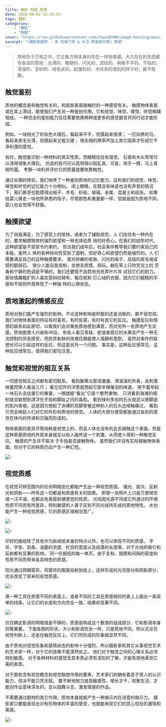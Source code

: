 ```yaml
---
title: 摄影 构图 质感
date: 2024-08-02 12:33:53
tags: 摄影
categories:
    - "摄影"
    - "构图"
cover: "https://raw.githubusercontent.com/ChaoSBYNN/image-hosting/main/photography/lens.webp"
excerpt: "[摄影构图学 - 本·克来门茨 & 大卫·罗森菲尔德] 质感"
---
```


> 质地存于万物之中，它正象万物本身的存在一样地普遍。大凡存在的东西都有各自的质地：光滑的、粗糙的、闪光的、波纹的、崎岖不平的、干枯的、滑溜的、含砂的、绒毛状的。起皱纹的、木纹状的或别的样子的，数不胜数。

## 触觉鉴别

质地的概念是和触觉有关的，和皮肤表面接触时的一种感受有关。
触摸物体表面或在其上滑动，能使我们产生另一种鉴别作用，它和视觉、味觉、嗅觉、听觉相辅相成。
一种完全的鉴别能力往往需要依靠两种或更多的感觉器官共同行动才能形成。

例如，一块抛光了的杂色大理石，看起来不平，但摸起来很滑；
一匹驯养的马，看起来皮毛光滑，但摸起来又粗又硬；
塔夫绸的窸窣声加上其它因素才形成它干净利落的感觉。

有时，触觉能识别一种材料的真实性质，而眼睛往往有错觉。
石膏和木头常常可以漆得很象大理石。
仿造的技巧可以高明得以假乱真，可是，用手一模，马上真相毕露。
考察一块料并评价它的质量就要依靠触觉。

通过长期的体验，我们培养了一种鉴别质地的记忆能力，这和我们的视觉、味觉、嗅觉和听觉的记忆能力十分相似。
闭上眼睛，在既没有味道也没有声音的情况下，我们甚至也能摸得出缎子、羊毛、砂纸、玻璃、金属、混凝土和纸张。
如果给婴儿换走一块他所熟悉的毯子，尽管颜色和重量都一样，但就是因为质地不同，婴儿也会觉得不舒服。

## 触摸欲望

为了自我满足，为了感官上的愉快，或者为了辅助视觉，人
们往往有一种内在的，要求触摸物体的强烈欲望和一种去体验质
地的好奇心。在我们的幼年时代，这种欲望是不受禁令约束的，
但当我们成年后，社会条件教导我们要约束自己的本能。虽然人
体的各种倾向性受到了遏制，但好奇心和欲望仍然是强烈的。人
们需要满足自己的这种触摸要求。
面对娇嫩的皮肤、闪光的缎子、高级的皮毛或成把的鹅卵石，
很少人能自我克制，总想去抚摸，把玩。躺在草上只欣赏泥土的
芳香和宁静的色调是不够的，我们还要情不自禁地去抚弄叶片并
试验它们的耐力。那些情趣粗犷的人喜欢穿斜纹精布、粗花呢和
灯心绒的衣服，因为它们粗糙的手感和不规则外观体现了一种独
特的心理状态。

## 质地激起的情感反应

质地对我们能产生强烈的影响，不论这种影响是积极的还是消极的，都不容忽视。
我们对物体表面的特征有时喜欢，有时反感，有时有其它的反应。
触摸反应和情感的联系如此密切，以致我们会对某些质地感到满意，而对另外一些质地产生反感。质地能使人兴奋和冲动。
有些人看见青蛙、蛇或者腐烂的水果会产生一种无法控制的厌恶感受，而抚弄新鲜的玫瑰花瓣能使人镇静和宽慰。
虽然对条件的联想也可以引起这样的反应，但这是另外一个问题。
事实是，这种反应很常见，这种反应很常见，值得我们密切注意。

## 触觉和视觉的相互关系

一切感觉相互之间都有密切联系。
看到酸黄瓜那湿漉漉、滑溜溜的外表，会刺激味蕾而使人垂涎三尺；
看见切开的洋葱就想起它那辛辣催泪的味道。
用不着举起一块石头去估量它的重量，一眼就能“看出”它是个憨然重物。
只消看到海滩的细砂就会联想到漂浮在手指和脚趾之间的晶粒。
看到锋利多齿的石头就足以使脚底的肌内收缩，这是因为想起了赤祼的双脚曾被这种刺人的石头边缘触痛过。
看到贝壳会唤起人们对它的外形和质地的感觉。
人体的大部分感受都是通过各别的感觉在体内的传递和交融而形成的。

物体表面的差异尽管纯粹是视觉上的，而且人体也没有机会去接触这个表面，但是这种表面质地的外观本身就足以给人脑传送一个刺激，从而使人得到一种触觉反应。
触感的产生并不取决
于手指是否接触物体。
虽然我们并没有实际接触物体表面，但对于它的特质仍会产生一种幻觉。

![-](https://raw.githubusercontent.com/ChaoSBYNN/image-hosting/main/photography/2024-08-02/20240802123013.png)

## 视觉质感

在视觉可辨范围内的任何明暗变化都能产生出一种视觉质感。
强光、层次、反射光和阴影——所有这一切都是和质感有关的因素。
即使一张照片上只是万里晴空或一汪平湖，也都会有表面软硬感觉的性质。
光线因光源不同或它所通过的环境性质不同而有所差异，特别敏感的人善于区别不同光线所形成的质地特性。
水也能产生一种视觉质感，它的质感区域相当宽广。

![-](https://raw.githubusercontent.com/ChaoSBYNN/image-hosting/main/photography/2024-08-02/20240802123024.png)

![-](https://raw.githubusercontent.com/ChaoSBYNN/image-hosting/main/photography/2024-08-02/20240802123044.png)

印好的报纸除了具有作为新闻纸本身的特点以外，也可以体现不同的质感。
字号、字型、铅条、油墨的浓度、栏目的宽度以及段落的长度等，对于光线的吸引和反射都有显著的影响。
同一份报纸的每一单页，由于复制、插图和间隔的密度和性质不同而带来各具特色的质感。

阳光通过网眼窗帘，将窗帘的图案投射到纸上，这样形成的光亮部分和阴影部分，完全改变了原来的视觉质感。

![-](https://raw.githubusercontent.com/ChaoSBYNN/image-hosting/main/photography/2024-08-02/20240802123102.png)

用一种工具在质感不同的表面上，或者不同的工具在质感相同的表上上画出一条简单的线条，让它们的长度和方向完全一致，结果却显著不同。

![-](https://raw.githubusercontent.com/ChaoSBYNN/image-hosting/main/photography/2024-08-02/20240802123120.png)

仅仅确定影调的明暗值是不够的，质感是构成这个数值的组成部分，它和影调本身同等重要。
下面各图的形状，大小和影调完全一样，只是质地不同，所以无论在视觉判断上，还是在触觉反应上，它们所形成的形象就显然不同。

由于质地对视觉形象和感情状态的影响十分强烈，所以摄影家和其它从事视觉艺术的艺术家一样，对于它的效果不能漠然处之。
他们对于触觉之间的心理关系必须特别敏感。
对于各种材料的感觉及其本质必须有深刻的了解，才能有效地表现它美的素质。

对于那些含有视觉概念和视觉联想作用的要素，艺术家们的确有着高于常人的认识能力，但决不能只凭天赋。
要不断地努力提高敏感性，增长才干，观察生活，才能创作出意味深长的，足以鼓舞斗志、激发情感的作品。

不需要通过题材的其它作用，质地本身就能产生一种揭示内在诗意的暗示力。
摄影家只要能表现出对有形物体的丰富的感受，也就能再现它们的赏心悦目的激情和美感。

![-](https://raw.githubusercontent.com/ChaoSBYNN/image-hosting/main/photography/2024-08-02/20240802123146.png)

